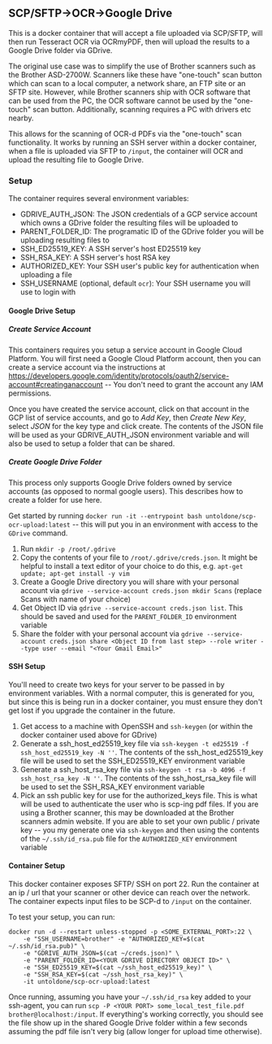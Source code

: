 ## SCP/SFTP->OCR->Google Drive

This is a docker container that will accept a file uploaded via SCP/SFTP, will then run Tesseract OCR via OCRmyPDF, then will upload the results to a Google Drive folder via GDrive.

The original use case was to simplify the use of Brother scanners such as the Brother ASD-2700W. Scanners like these have "one-touch" scan button which can scan to a local computer, a network share, an FTP site or an SFTP site. However, while Brother scanners ship with OCR software that can be used from the PC, the OCR software cannot be used by the "one-touch" scan button. Additionally, scanning requires a PC with drivers etc nearby.

This allows for the scanning of OCR-d PDFs via the "one-touch" scan functionality. It works by running an SSH server within a docker container, when a file is uploaded via SFTP to `/input`, the container will OCR and upload the resulting file to Google Drive.

### Setup

The container requires several environment variables:

* GDRIVE_AUTH_JSON: The JSON credentials of a GCP service account which owns a GDrive folder the resulting files will be uploaded to
* PARENT_FOLDER_ID: The programatic ID of the GDrive folder you will be uploading resulting files to
* SSH_ED25519_KEY: A SSH server's host ED25519 key
* SSH_RSA_KEY: A SSH server's host RSA key
* AUTHORIZED_KEY: Your SSH user's public key for authentication when uploading a file
* SSH_USERNAME (optional, default `ocr`): Your SSH username you will use to login with

#### Google Drive Setup

##### Create Service Account

This containers requires you setup a service account in Google Cloud Platform. You will first need a Google Cloud Platform account, then you can create a service account via the instructions at https://developers.google.com/identity/protocols/oauth2/service-account#creatinganaccount -- You don't need to grant the account any IAM permissions.

Once you have created the service account, click on that account in the GCP list of service accounts, and go to *Add Key*, then *Create New Key*, select *JSON* for the key type and click create. The contents of the JSON file will be used as your GDRIVE_AUTH_JSON environment variable and will also be used to setup a folder that can be shared.

##### Create Google Drive Folder

This process only supports Google Drive folders owned by service accounts (as opposed to normal google users). This describes how to create a folder for use here.

Get started by running `docker run -it --entrypoint bash untoldone/scp-ocr-upload:latest` -- this will put you in an environment with access to the `GDrive` command.

1. Run `mkdir -p /root/.gdrive`
2. Copy the contents of your file to `/root/.gdrive/creds.json`. It might be helpful to install a text editor of your choice to do this, e.g. `apt-get update; apt-get install -y vim`
3. Create a Google Drive directory you will share with your personal account via `gdrive --service-account creds.json mkdir Scans` (replace Scans with name of your choice)
4. Get Object ID via `gdrive --service-account creds.json list`. This should be saved and used for the `PARENT_FOLDER_ID` environment variable
5. Share the folder with your personal account via `gdrive --service-account creds.json share <Object ID from last step> --role writer --type user --email "<Your Gmail Email>"`

#### SSH Setup

You'll need to create two keys for your server to be passed in by environment variables. With a normal computer, this is generated for you, but since this is being run in a docker container, you must ensure they don't get lost if you upgrade the container in the future.

1. Get access to a machine with OpenSSH and `ssh-keygen` (or within the docker container used above for GDrive)
2. Generate a ssh_host_ed25519_key file via `ssh-keygen -t ed25519 -f ssh_host_ed25519_key -N ''`. The contents of the ssh_host_ed25519_key file will be used to set the SSH_ED25519_KEY environment variable
3. Generate a ssh_host_rsa_key file via `ssh-keygen -t rsa -b 4096 -f ssh_host_rsa_key -N ''`. The contents of the ssh_host_rsa_key file will be used to set the SSH_RSA_KEY environment variable
4. Pick an ssh public key for use for the authorized_keys file. This is what will be used to authenticate the user who is scp-ing pdf files. If you are using a Brother scanner, this may be downloaded at the Brother scanners admin website. If you are able to set your own public / private key -- you my generate one via `ssh-keygen` and then using the contents of the `~/.ssh/id_rsa.pub` file for the `AUTHORIZED_KEY` environment variable

#### Container Setup

This docker container exposes SFTP/ SSH on port 22. Run the container at an ip / url that your scanner or other device can reach over the network. The container expects input files to be SCP-d to `/input` on the container.

To test your setup, you can run:

    docker run -d --restart unless-stopped -p <SOME_EXTERNAL_PORT>:22 \
    	-e "SSH_USERNAME=brother" -e "AUTHORIZED_KEY=$(cat ~/.ssh/id_rsa.pub)" \
    	-e "GDRIVE_AUTH_JSON=$(cat ~/creds.json)" \
    	-e "PARENT_FOLDER_ID=<YOUR GDRIVE DIRECTORY OBJECT ID>" \
    	-e "SSH_ED25519_KEY=$(cat ~/ssh_host_ed25519_key)" \
    	-e "SSH_RSA_KEY=$(cat ~/ssh_host_rsa_key)" \
    	-it untoldone/scp-ocr-upload:latest

Once running, assuming you have your `~/.ssh/id_rsa` key added to your ssh-agent, you can run `scp -P <YOUR PORT> some_local_test_file.pdf brother@localhost:/input`. If everything's working correctly, you should see the file show up in the shared Google Drive folder within a few seconds assuming the pdf file isn't very big (allow longer for upload time otherwise).